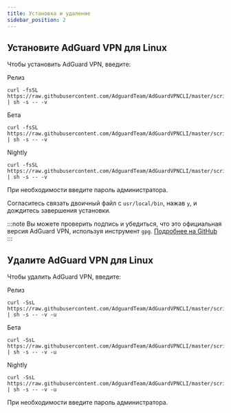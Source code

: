 ```yaml
---
title: Установка и удаление
sidebar_position: 2
---
```


## Установите AdGuard VPN для Linux

Чтобы установить AdGuard VPN, введите:

Релиз

```
curl -fsSL https://raw.githubusercontent.com/AdguardTeam/AdGuardVPNCLI/master/scripts/release/install.sh | sh -s -- -v
```

Бета

```
curl -fsSL https://raw.githubusercontent.com/AdguardTeam/AdGuardVPNCLI/master/scripts/beta/install.sh | sh -s -- -v
```

Nightly

```
curl -fsSL https://raw.githubusercontent.com/AdguardTeam/AdGuardVPNCLI/master/scripts/nightly/install.sh | sh -s -- -v
```

При необходимости введите пароль администратора.

Согласитесь связать двоичный файл с `usr/local/bin`, нажав `y`, и дождитесь завершения установки.

:::note
Вы можете проверить подпись и убедиться, что это официальная версия AdGuard VPN, используя инструмент `gpg`. [Подробнее на GitHub](https://github.com/AdguardTeam/AdGuardVPNCLI?tab=readme-ov-file#verify-releases)
:::

## Удалите AdGuard VPN для Linux

Чтобы удалить AdGuard VPN, введите:

Релиз

```
curl -SsL https://raw.githubusercontent.com/AdguardTeam/AdGuardVPNCLI/master/scripts/release/install.sh | sh -s -- -v -u
```

Бета

```
curl -SsL https://raw.githubusercontent.com/AdguardTeam/AdGuardVPNCLI/master/scripts/beta/install.sh | sh -s -- -v -u
```

Nightly

```
curl -SsL https://raw.githubusercontent.com/AdguardTeam/AdGuardVPNCLI/master/scripts/nightly/install.sh | sh -s -- -v -u
```

При необходимости введите пароль администратора.
